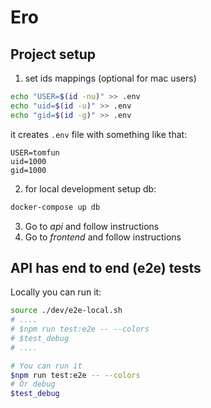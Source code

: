 # Ero

## Project setup

1. set ids mappings (optional for mac users)
```bash
echo "USER=$(id -nu)" >> .env
echo "uid=$(id -u)" >> .env
echo "gid=$(id -g)" >> .env
```
it creates `.env` file with something like that:
```dotenv
USER=tomfun
uid=1000
gid=1000
```
2. for local development setup db:
```bash
docker-compose up db
```
3. Go to *api* and follow instructions
4. Go to *frontend* and follow instructions

## API has end to end (e2e) tests

Locally you can run it:
```bash
source ./dev/e2e-local.sh
# ....
# $npm run test:e2e -- --colors
# $test_debug
# ....

# You can run it
$npm run test:e2e -- --colors
# Or debug
$test_debug
```
